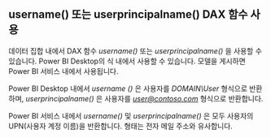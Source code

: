 ## <a name="using-the-username-or-userprincipalname-dax-function"></a>username() 또는 userprincipalname() DAX 함수 사용
데이터 집합 내에서 DAX 함수 *username()* 또는 *userprincipalname()* 을 사용할 수 있습니다. Power BI Desktop의 식 내에서 사용할 수 있습니다. 모델을 게시하면 Power BI 서비스 내에서 사용됩니다.

Power BI Desktop 내에서 *username ()* 은 사용자를 *DOMAIN\User* 형식으로 반환하며, *userprincipalname()* 은 사용자를 *user@contoso.com* 형식으로 반환합니다.

Power BI 서비스 내에서 *username()* 및 *userprincipalname()* 은 모두 사용자의 UPN(사용자 계정 이름)을 반환합니다. 형태는 전자 메일 주소와 유사합니다.

